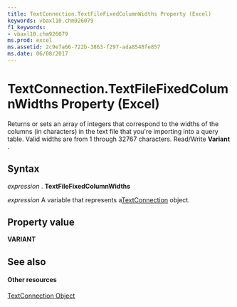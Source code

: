 ```yaml
---
title: TextConnection.TextFileFixedColumnWidths Property (Excel)
keywords: vbaxl10.chm926079
f1_keywords:
- vbaxl10.chm926079
ms.prod: excel
ms.assetid: 2c9e7a66-722b-3863-f297-ada8548fe857
ms.date: 06/08/2017
---
```



# TextConnection.TextFileFixedColumnWidths Property (Excel)

Returns or sets an array of integers that correspond to the widths of the columns (in characters) in the text file that you're importing into a query table. Valid widths are from 1 through 32767 characters. Read/Write  **Variant** .


## Syntax

 _expression_ . **TextFileFixedColumnWidths**

 _expression_ A variable that represents a[TextConnection](Excel.textconnection.md) object.


## Property value

 **VARIANT**


## See also


#### Other resources



[TextConnection Object](Excel.textconnection.md)

